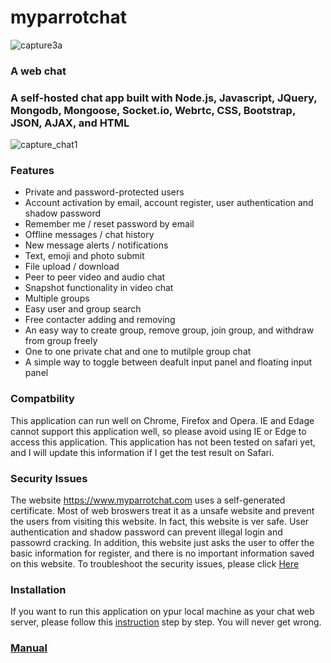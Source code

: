 # myparrotchat
![capture3a](https://user-images.githubusercontent.com/22565449/29981355-6a983fca-8f1b-11e7-9994-d98625e55f92.PNG)
### A web chat 
### A self-hosted chat app built with Node.js, Javascript, JQuery, Mongodb, Mongoose, Socket.io, Webrtc, CSS, Bootstrap, JSON, AJAX, and HTML
![capture_chat1](https://user-images.githubusercontent.com/22565449/30354466-b9309ba4-97fa-11e7-815c-0a46c94c5c52.PNG)

### Features
 - Private and password-protected users
 - Account activation by email, account register, user authentication and shadow password
 - Remember me / reset password by email
 - Offline messages / chat history
 - New message alerts / notifications
 - Text, emoji and photo submit
 - File upload / download
 - Peer to peer video and audio chat
 - Snapshot functionality in video chat
 - Multiple groups
 - Easy user and group search
 - Free contacter adding and removing 
 - An easy way to create group, remove group, join group, and withdraw from group freely 
 - One to one private chat and one to mutilple group chat
 - A simple way to toggle between deafult input panel and floating input panel
### Compatbility
 This application can run well on Chrome, Firefox and Opera. IE and Edage cannot support this application well, so please avoid using IE or Edge to access this application. This application has not been tested on safari yet, and I will update this information if I get the test result on Safari.
### Security Issues
The website https://www.myparrotchat.com uses a self-generated certificate. Most of web broswers treat it as a unsafe website and prevent the users from visiting this website. In fact, this website is ver safe. User authentication and shadow password can prevent illegal login and passowrd cracking. In addition, this website just asks the user to offer the basic information for register, and there is no important information saved on this website. To troubleshoot the security issues, please click [Here](https://github.com/davidlin006811/myparrotchat/wiki/Troubleshooting)

### Installation
If you want to run this application on ypur local machine as your chat web server, please follow this [instruction](https://github.com/davidlin006811/myparrotchat/wiki/Installation) step by step. You will never get wrong.
### [Manual](https://github.com/davidlin006811/myparrotchat/wiki/Chat-Application-Manual)
